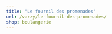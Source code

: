 ```yaml
---
title: "Le fournil des promenades"
url: /varzy/le-fournil-des-promenades/
shop: boulangerie
---
```

